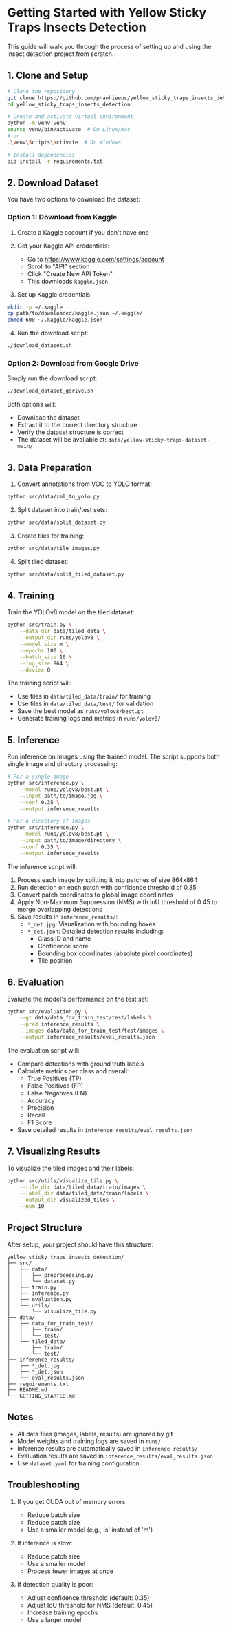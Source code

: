 # Getting Started with Yellow Sticky Traps Insects Detection

This guide will walk you through the process of setting up and using the insect detection project from scratch.

## 1. Clone and Setup

```bash
# Clone the repository
git clone https://github.com/phanhieeus/yellow_sticky_traps_insects_detection.git
cd yellow_sticky_traps_insects_detection

# Create and activate virtual environment
python -m venv venv
source venv/bin/activate  # On Linux/Mac
# or
.\venv\Scripts\activate  # On Windows

# Install dependencies
pip install -r requirements.txt
```

## 2. Download Dataset

You have two options to download the dataset:

### Option 1: Download from Kaggle

1. Create a Kaggle account if you don't have one
2. Get your Kaggle API credentials:
   - Go to https://www.kaggle.com/settings/account
   - Scroll to "API" section
   - Click "Create New API Token"
   - This downloads `kaggle.json`

3. Set up Kaggle credentials:
```bash
mkdir -p ~/.kaggle
cp path/to/downloaded/kaggle.json ~/.kaggle/
chmod 600 ~/.kaggle/kaggle.json
```

4. Run the download script:
```bash
./download_dataset.sh
```

### Option 2: Download from Google Drive

Simply run the download script:
```bash
./download_dataset_gdrive.sh
```

Both options will:
- Download the dataset
- Extract it to the correct directory structure
- Verify the dataset structure is correct
- The dataset will be available at: `data/yellow-sticky-traps-dataset-main/`

## 3. Data Preparation

1. Convert annotations from VOC to YOLO format:
```bash
python src/data/xml_to_yolo.py
```

2. Split dataset into train/test sets:
```bash
python src/data/split_dataset.py
```

3. Create tiles for training:
```bash
python src/data/tile_images.py
```

4. Split tiled dataset:
```bash
python src/data/split_tiled_dataset.py
```

## 4. Training

Train the YOLOv8 model on the tiled dataset:

```bash
python src/train.py \
    --data_dir data/tiled_data \
    --output_dir runs/yolov8 \
    --model_size m \
    --epochs 100 \
    --batch_size 16 \
    --img_size 864 \
    --device 0
```

The training script will:
- Use tiles in `data/tiled_data/train/` for training
- Use tiles in `data/tiled_data/test/` for validation
- Save the best model as `runs/yolov8/best.pt`
- Generate training logs and metrics in `runs/yolov8/`

## 5. Inference

Run inference on images using the trained model. The script supports both single image and directory processing:

```bash
# For a single image
python src/inference.py \
    --model runs/yolov8/best.pt \
    --input path/to/image.jpg \
    --conf 0.35 \
    --output inference_results

# For a directory of images
python src/inference.py \
    --model runs/yolov8/best.pt \
    --input path/to/image/directory \
    --conf 0.35 \
    --output inference_results
```

The inference script will:
1. Process each image by splitting it into patches of size 864x864
2. Run detection on each patch with confidence threshold of 0.35
3. Convert patch coordinates to global image coordinates
4. Apply Non-Maximum Suppression (NMS) with IoU threshold of 0.45 to merge overlapping detections
5. Save results in `inference_results/`:
   - `*_det.jpg`: Visualization with bounding boxes
   - `*_det.json`: Detailed detection results including:
     - Class ID and name
     - Confidence score
     - Bounding box coordinates (absolute pixel coordinates)
     - Tile position

## 6. Evaluation

Evaluate the model's performance on the test set:

```bash
python src/evaluation.py \
    --gt data/data_for_train_test/test/labels \
    --pred inference_results \
    --images data/data_for_train_test/test/images \
    --output inference_results/eval_results.json
```

The evaluation script will:
- Compare detections with ground truth labels
- Calculate metrics per class and overall:
  - True Positives (TP)
  - False Positives (FP)
  - False Negatives (FN)
  - Accuracy
  - Precision
  - Recall
  - F1 Score
- Save detailed results in `inference_results/eval_results.json`

## 7. Visualizing Results

To visualize the tiled images and their labels:

```bash
python src/utils/visualize_tile.py \
    --tile_dir data/tiled_data/train/images \
    --label_dir data/tiled_data/train/labels \
    --output_dir visualized_tiles \
    --num 10
```

## Project Structure

After setup, your project should have this structure:
```
yellow_sticky_traps_insects_detection/
├── src/
│   ├── data/
│   │   ├── preprocessing.py
│   │   └── dataset.py
│   ├── train.py
│   ├── inference.py
│   ├── evaluation.py
│   └── utils/
│       └── visualize_tile.py
├── data/
│   ├── data_for_train_test/
│   │   ├── train/
│   │   └── test/
│   └── tiled_data/
│       ├── train/
│       └── test/
├── inference_results/
│   ├── *_det.jpg
│   ├── *_det.json
│   └── eval_results.json
├── requirements.txt
├── README.md
└── GETTING_STARTED.md
```

## Notes

- All data files (images, labels, results) are ignored by git
- Model weights and training logs are saved in `runs/`
- Inference results are automatically saved in `inference_results/`
- Evaluation results are saved in `inference_results/eval_results.json`
- Use `dataset.yaml` for training configuration

## Troubleshooting

1. If you get CUDA out of memory errors:
   - Reduce batch size
   - Reduce patch size
   - Use a smaller model (e.g., 's' instead of 'm')

2. If inference is slow:
   - Reduce patch size
   - Use a smaller model
   - Process fewer images at once

3. If detection quality is poor:
   - Adjust confidence threshold (default: 0.35)
   - Adjust IoU threshold for NMS (default: 0.45)
   - Increase training epochs
   - Use a larger model 
